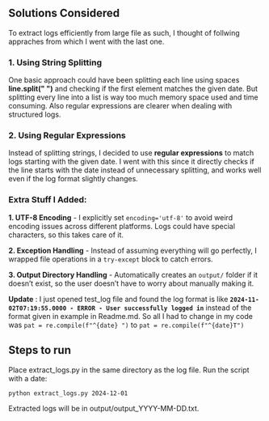 ## Solutions Considered
To extract logs efficiently from large file as such, I thought of follwing appraches from which I went with the last one.

### **1. Using String Splitting**
One basic approach could have been splitting each line using spaces **line.split(" ")** and checking if the first element matches the given date. But splitting every line into a list is way too much memory space used and time consuming. Also regular expressions are clearer when dealing with structured logs.

### **2. Using Regular Expressions**
Instead of splitting strings, I decided to use **regular expressions** to match logs starting with the given date. I went with this since it directly checks if the line starts with the date instead of unnecessary splitting, and works well even if the log format slightly changes.


### Extra Stuff I Added:
**1. UTF-8 Encoding** - I explicitly set `encoding='utf-8'` to avoid weird encoding issues across different platforms. Logs could have special characters, so this takes care of it.

**2. Exception Handling** - Instead of assuming everything will go perfectly, I wrapped file operations in a `try-except` block to catch errors.

**3. Output Directory Handling** - Automatically creates an `output/` folder if it doesn’t exist, so the user doesn’t have to worry about manually making it.


**Update** : I just opened test_log file and found the log format is like **` 2024-11-02T07:19:55.0000 - ERROR - User successfully logged in `** instead of the format given in example in Readme.md. So all I had to change in my code was `pat = re.compile(f"^{date} ")` to `pat = re.compile(f"^{date}T")`

## **Steps to run**

Place extract_logs.py in the same directory as the log file. Run the script with a date:

`python extract_logs.py 2024-12-01`


Extracted logs will be in output/output_YYYY-MM-DD.txt.


